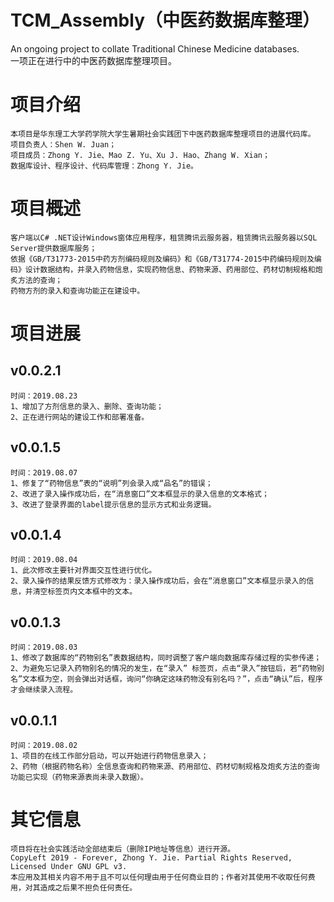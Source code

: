 # TCM_Assembly（中医药数据库整理）
 An ongoing project to collate Traditional Chinese Medicine databases.  
 一项正在进行中的中医药数据库整理项目。

# 项目介绍
    本项目是华东理工大学药学院大学生暑期社会实践团下中医药数据库整理项目的进展代码库。
    项目负责人：Shen W. Juan；
    项目成员：Zhong Y. Jie、Mao Z. Yu、Xu J. Hao、Zhang W. Xian；
    数据库设计、程序设计、代码库管理：Zhong Y. Jie。
    
# 项目概述
    客户端以C# .NET设计Windows窗体应用程序，租赁腾讯云服务器，租赁腾讯云服务器以SQL Server提供数据库服务；  
    依据《GB/T31773-2015中药方剂编码规则及编码》和《GB/T31774-2015中药编码规则及编码》设计数据结构，并录入药物信息，实现药物信息、药物来源、药用部位、药材切制规格和炮炙方法的查询；
    药物方剂的录入和查询功能正在建设中。  
    
# 项目进展
## v0.0.2.1
	时间：2019.08.23
	1、增加了方剂信息的录入、删除、查询功能；
	2、正在进行网站的建设工作和部署准备。

## v0.0.1.5
	时间：2019.08.07
	1、修复了“药物信息”表的“说明”列会录入成“品名”的错误；
	2、改进了录入操作成功后，在“消息窗口”文本框显示的录入信息的文本格式；
	3、改进了登录界面的label提示信息的显示方式和业务逻辑。

## v0.0.1.4
	时间：2019.08.04
	1、此次修改主要针对界面交互性进行优化。
	2、录入操作的结果反馈方式修改为：录入操作成功后，会在“消息窗口”文本框显示录入的信息，并清空标签页内文本框中的文本。

## v0.0.1.3
	时间：2019.08.03  
	1、修改了数据库的“药物别名”表数据结构，同时调整了客户端向数据库存储过程的实参传递；  
	2、为避免忘记录入药物别名的情况的发生，在“录入” 标签页，点击“录入”按钮后，若“药物别名”文本框为空，则会弹出对话框，询问“你确定这味药物没有别名吗？”，点击“确认”后，程序才会继续录入流程。

## v0.0.1.1
	时间：2019.08.02  
	1、项目的在线工作部分启动，可以开始进行药物信息录入；  
	2、药物（根据药物名称）全信息查询和药物来源、药用部位、药材切制规格及炮炙方法的查询功能已实现（药物来源表尚未录入数据）。  

# 其它信息
    项目将在社会实践活动全部结束后（删除IP地址等信息）进行开源。
    CopyLeft 2019 - Forever, Zhong Y. Jie. Partial Rights Reserved, Licensed Under GNU GPL v3.
    本应用及其相关内容不用于且不可以任何理由用于任何商业目的；作者对其使用不收取任何费用，对其造成之后果不担负任何责任。
